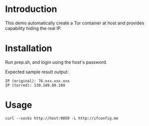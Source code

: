 Introduction
=
This demo automatically create a Tor container at host and provides capability hiding the real IP.

Installation
=
Run prep.sh, and login using the host's password.

Expected sample result output:

    IP (original): 76.xxx.xxx.xxx
    IP (torred): 130.149.80.199

Usage
=
    curl --socks http://host:9050 -L http://ifconfig.me